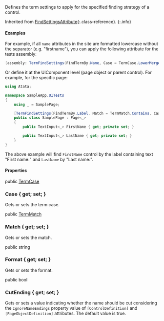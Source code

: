 Defines the term settings to apply for the specified finding strategy of a control.

Inherited from [FindSettingsAttribute](#findsettings){:.class-reference}.
{:.info}

#### Examples

For example, if all `name` attributes in the site are formatted lowercase without the separator (e.g. "firstname"), you can apply the following attribute for the tests assembly:

```cs
[assembly: TermFindSettings(FindTermBy.Name, Case = TermCase.LowerMerged)]
```

Or define it at the UIComponent level (page object or parent control). For example, for the specific page:

```cs
using Atata;

namespace SampleApp.UITests
{
    using _ = SamplePage;

    [TermFindSettings(FindTermBy.Label, Match = TermMatch.Contains, Case = TermCase.Sentence, Format = "{0}:")]
    public class SamplePage : Page<_>
    {
        public TextInput<_> FirstName { get; private set; }

        public TextInput<_> LastName { get; private set; }
    }
}
```

The above example will find `FirstName` control by the label containing text "First name:" and `LastName` by "Last name:".

#### Properties

<div class="member">
    <span class="head"><span class="keyword">public</span> <a href="#termcase" class="type">TermCase</a></span>
    <h3><span class="body">Case</span><span class="tail"> { <span class="keyword">get</span>; <span class="keyword">set</span>; }</span></h3>
</div>

Gets or sets the term case.

<div class="member">
    <span class="head"><span class="keyword">public</span> <a href="#termmatch" class="type">TermMatch</a></span>
    <h3><span class="body">Match</span><span class="tail"> { <span class="keyword">get</span>; <span class="keyword">set</span>; }</span></h3>
</div>

Gets or sets the match.

<div class="member">
    <span class="head"><span class="keyword">public</span> <span class="keyword">string</span></span>
    <h3><span class="body">Format</span><span class="tail"> { <span class="keyword">get</span>; <span class="keyword">set</span>; }</span></h3>
</div>

Gets or sets the format.

<div class="member">
    <span class="head"><span class="keyword">public</span> <span class="keyword">bool</span></span>
    <h3><span class="body">CutEnding</span><span class="tail"> { <span class="keyword">get</span>; <span class="keyword">set</span>; }</span></h3>
</div>

Gets or sets a value indicating whether the name should be cut considering the `IgnoreNameEndings` property value of `[ControlDefinition]` and `[PageObjectDefinition]` attributes. The default value is true.